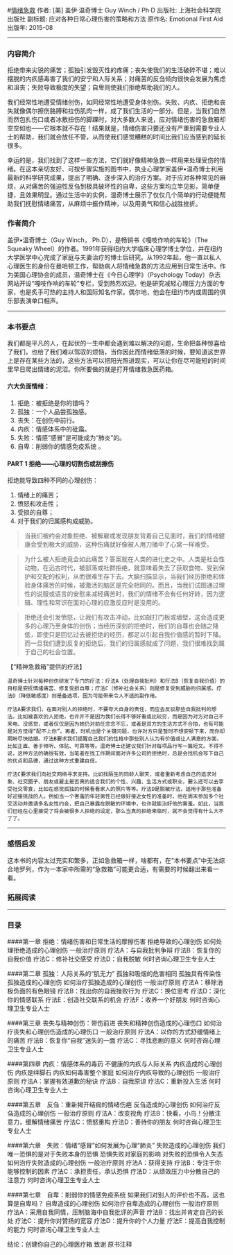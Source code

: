 #[情绪急救](https://book.douban.com/subject/26590889/)
作者:  [美] 盖伊·温奇博士 Guy Winch / Ph·D
出版社: 上海社会科学院出版社
副标题: 应对各种日常心理伤害的策略和方法
原作名: Emotional First Aid
出版年: 2015-08
***
### 内容简介 
拒绝带来尖锐的痛苦；孤独引发毁灭性的疼痛；丧失使我们的生活破碎不堪；难以摆脱的内疚感毒害了我们的安宁和人际关系；对痛苦的反刍倾向很快会发展为焦虑和沮丧；失败导致极度的失望；自卑则使我们拒绝帮助我们的人。

我们经常性地遭受情绪创伤，如同经常性地遭受身体创伤。失败、内疚、拒绝和丧失就像偶尔擦伤胳膊和拉伤肌肉一样，成了我们生活的一部分。但是，当我们自然而然包扎伤口或者冰敷扭伤的脚踝时，对大多数人来说，应对情绪伤害的急救箱却空空如也——它根本就不存在！结果就是，情绪伤害只要还没有严重到需要专业人士的帮助，我们就会放任不管，从而使我们感觉糟糕的时间比我们应当感到的延长很多。

幸运的是，我们找到了这样一些方法，它们就好像精神急救一样用来处理受伤的情绪。在这本亲切友好、可按步骤实施的图书中，执业心理学家盖伊•温奇博士利用最新的科学研究成果，提出了明确、逐步深入的治疗方案。对于应对各种常见的麻烦，从对痛苦的强迫性反刍到极具破坏性的自卑，这些方案均立竿见影，简单便捷，且效果明显。通过生活中的实例，温奇博士展示了仅仅几个简单的行动便能帮助我们抚慰情绪痛苦，从麻烦中振作精神，以及用勇气和信心战胜挫折。

### 作者简介 
盖伊•温奇博士（Guy Winch， Ph.D），是畅销书《嘎吱作响的车轮》（The Squeaky Wheel）的作者。1991年获得纽约大学临床心理学博士学位，并在纽约大学医学中心完成了家庭与夫妻治疗的博士后研究。从1992年起，他一直以私人心理医生的身份在曼哈顿工作，帮助病人将情绪急救的方法应用到日常生活中。作为美国心理协会的成员，温奇博士在《今日心理学》（Psychology Today）杂志网站开设“嘎吱作响的车轮”专栏，受到热烈欢迎。他是研究减轻心理压力方面的专家，也是炙手可热的主持人和国际知名作家。偶尔地，他会在纽约市内或周围的俱乐部表演单口相声。

***
### 本书要点
我们都是平凡的人，在起伏的一生中都会遇到难以解决的问题，生命把各种惊喜给了我们，也给了我们难以驾驭的烦恼，当你因此而情绪低落的时候，要知道这世界上是存在某些方法的，这些方法可以把阳光照进现实，可以让你在尽可能短的时间里早日爬出情绪的泥沼。你所要做的就是打开情绪救急医药箱。

#### 六大负面情绪：
1. 拒绝：被拒绝是你的错吗？
2. 孤独：一个人品尝孤独感。
3. 丧失：在创伤中前行。
4. 内疚：情感体系中的砒霜。
5. 失败：情感“感冒”是可能成为“肺炎”的。
6. 自卑：削弱你的情感免疫系统 。

#### PART 1 拒绝——心理的切割伤或刮擦伤
拒绝能导致四种不同的心理创伤：
1. 情绪上的痛苦；
2. 愤怒和攻击性；
3. 受损的自尊；
4. 对于我们的归属感构成威胁。

>    当我们被约会对象拒绝、被解雇或发现朋友背着自己见面时，我们的情绪健康会受到极大的威胁，这种伤痛就好像被人用刀捅中了心窝一样难受。

>    为什么被人拒绝竟会如此痛苦？答案就在人类的进化史之中。人类是社会性动物，在远古时代，被部落或社群拒绝，就意味着失去了获取食物、受到保护和交配的权利，从而很难生存下去。大脑扫描显示，当我们经历拒绝和体验身体痛苦的时候，被激活的脑区是完全相同的。而且，当我们试图通过理性的说服或语言的安慰来减轻痛苦时，我们的情绪不会有任何好转，因为逻辑、理性和常识在面对心理的应激反应时是没用的。

>    拒绝还会引发愤怒，让我们有攻击冲动，比如敲打门板或墙壁，这会造成更多的心理乃至身体的创伤；当经历深刻的拒绝时，我们的自尊也会随之降低，即使只是回忆过去被拒绝的经历，都足以引起自我价值感的暂时下降。而一旦我们遭到反复的拒绝后，我们的归属感就成了问题，我们很难找到属于自己的社会位置。

【“精神急救箱”提供的疗法】

    温奇博士针对每种创伤研发了专门的疗法：疗法A（处理自我批判）和疗法B（恢复自我价值）的目标是安抚情绪痛苦、修复受损自尊；疗法C（修补社会关系）则是修复受到威胁的归属感。疗法D（降低敏感度）则是备选项，因为可能带来令人不适的副作用。

    疗法A要求我们，在面对别人的拒绝时，不要夸大自身的责任，而应去反驳那些自我批判的想法。比如被喜欢的人拒绝，也许并不是因为我们长得不够好看或比较穷，而是因为对方对自己不来电、没感觉，或者仅仅是因为她仍对前任念念不忘，或者是双方的生活方式不合拍，也有可能是对方觉得“配不上你”。再者，时机也是个关键问题，也许对方只是暂时不想安顿下来，而你却期盼尽快结婚。疗法B要求我们提醒自己我们的性格中那些别人认为有价值或让人满意的方面，比如正直、善于倾听、体贴、可靠等等。温奇博士还建议我们针对每项品行写一篇短文。不得不说，这种方法的确很有效，当笔者在找工作期间面对许多公司的拒绝时，总是会找机会写下自己的优点和品德，通过这种方式重建自信。

    疗法C要求我们向社交网络寻求支持。比如找陌生的同龄人聊天，或者重新考虑自己的追求对象、社交圈子、朋友或雇主是否真的适合我们的个性、兴趣、生活方式或职业，要么还可以去享受社交零食，比如在感觉孤独的时候看看家人的照片等等。疗法D是脱敏疗法，适用于那些准备好迎接挑战的人。例如当一个害羞的年轻男性已经做好接近女性的准备时，他在周末参加多个社交活动并邀请多名女性约会，把自己暴露在脱敏的环境中，也许就能治好他的害羞。如此，当我们已经在心里接受了将会被很多人拒绝的设定，那么当真的拒绝来临时，就不会觉得有什么大不了了。

***
### 感悟启发
这本书的内容太过充实和繁多，正如急救箱一样，啥都有，在“本书要点”中无法综合地罗列，作为一本家中所需的“急救箱”可能更合适，有需要的时候翻出来看一看。

### 拓展阅读
***
### 目录
####第一章 拒绝：情绪伤害和日常生活的摩擦伤害
拒绝导致的心理创伤
如何处理拒绝造成的心理创伤
一般治疗原则
疗法A：与自我批判争辩
疗法B：恢复你的自我价值
疗法C：修补社交感受
疗法D：自我脱敏
何时咨询心理卫生专业人士

####第二章 孤独：人际关系的“肌无力”
孤独和吸烟的危害相同
孤独具有传染性
孤独造成的心理创伤
如何治疗孤独造成的心理创伤
一般治疗原则
疗法A：移除消极负面的有色眼镜
疗法B：找出你的自我挫败行为
疗法C：换位思考
疗法D：深化你的情感联系
疗法E：创造社交联系的机会
疗法F：收养一个好朋友
何时咨询心理卫生专业人士

####第三章 丧失与精神创伤：带伤前进
丧失和精神创伤造成的心理伤口
如何治疗丧失和心理创伤造成的心理伤口
一般治疗原则
疗法A：以你的方式舒缓情绪上的痛苦
疗法B：恢复你“自我”迷失的一面
疗法C：寻找悲剧的意义
何时咨询心理卫生专业人士

####第四章 内疚：情感体系的毒药
不健康的内疚与人际关系
内疚造成的心理创伤
内疚是绊脚石
内疚如何毒害整个家庭
如何治疗内疚导致的心理创伤
一般治疗原则
疗法A：掌握有效道歉的秘诀
疗法B：自我原谅
疗法C：重新投入生活
何时咨询心理卫生专业人士

####第五章　反刍：重新揭开结痂的情绪伤疤
反刍造成的心理创伤
如何治疗反刍造成的心理创伤
一般治疗原则
疗法A：改变视角
疗法B：快看，小鸟！分散注意力，缓解情绪痛苦
疗法C：愤怒重构
疗法D：善待你的朋友
何时咨询心理卫生专业人士

####第六章　失败：情绪“感冒”如何发展为心理“肺炎”
失败造成的心理创伤
我们唯一恐惧的是对于失败本身的恐惧
恐惧失败对家庭的影响
对失败的恐惧令人失态
如何治疗失败造成的心理创伤
一般治疗原则
疗法A：获得支持
疗法B：专注于你能够控制的因素
疗法C：承担责任，承认恐惧
疗法D：从绩效压力中分散自己的注意力
何时咨询心理卫生专业人士

####第七章　自卑：削弱你的情感免疫系统
如果我们对别人的评价也不高，这也算是自卑吗？
自卑造成的心理创伤
如何治疗自卑造成的心理创伤
一般治疗原则
疗法A：采用自我同情，压制脑海中自我批评的声音
疗法B：找出并肯定自己的长处
疗法C：提升你对赞扬的宽容
疗法D：提升你的个人力量
疗法E：提高自我控制的能力
何时咨询心理卫生专业人士

结论：创建你自己的心理医疗箱
致谢
原书注释